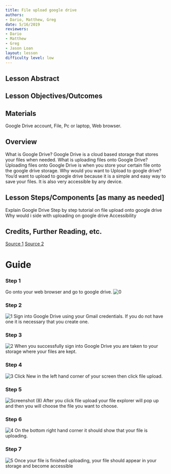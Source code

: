 ```yaml
---
title: File upload google drive
authors:
- Dario, Matthew, Greg
date: 5/16/2019
reviewers:
- Dario
- Matthew
- Greg 
- Jason Loan
layout: lesson
difficulty level: low 
--- 
```


## Lesson Abstract

## Lesson Objectives/Outcomes

## Materials
Google Drive account,
File, 
Pc or laptop,
Web browser. 


## Overview
What is Google Drive? Google Drive is a cloud based storage that stores your files when needed.
What is uploading files onto Google Drive? Uploading files onto Google Drive is when you store your certain file onto the google drive storage.
Why would you want to Upload to google drive? You’d want to upload to google drive because it is a simple and easy way to save your files. It is also very accessible by any device. 

## Lesson Steps/Components [as many as needed]
Explain Google Drive 
Step by step tutorial on file upload onto google drive
Why would i side with uploading on google drive
Accessibility
## Credits, Further Reading, etc.
[Source 1](https://www.cloudwards.net/how-does-google-drive-work/) 
[Source 2](https://support.google.com/drive/answer/2424368?co=GENIE.Platform%3DDesktop&hl=en)

# Guide
### Step 1 
Go onto your web browser and go to google drive.
![0](https://user-images.githubusercontent.com/49493021/58118377-85775c80-7bb5-11e9-87eb-02be580f7ed5.png)

### Step 2 
![1](https://user-images.githubusercontent.com/49493021/58194667-03516b80-7c7b-11e9-97aa-8e4448d640b2.png)
Sign into Google Drive using your Gmail credentials. If you do not have one it is necessary that you create one.
### Step 3 
![2](https://user-images.githubusercontent.com/49493021/58194921-ad30f800-7c7b-11e9-8c98-53487ffe0a9a.png) 
When you successfully sign into Google Drive you are taken to your storage where your files are kept.
### Step 4
![3](https://user-images.githubusercontent.com/49493021/58195483-e7e76000-7c7c-11e9-9914-9d103e28f98c.png)
Click New in the left hand corner of your screen then click file upload.
### Step 5
![Screenshot (8)](https://user-images.githubusercontent.com/49493021/58195972-17e33300-7c7e-11e9-8c69-9dd1aaf1e07d.png)
After you click file upload your file explorer will pop up and then you will choose the file you want to choose.
### Step 6
![4](https://user-images.githubusercontent.com/49493021/58195764-91c6ec80-7c7d-11e9-8622-09e266fd1ea1.png)
On the bottom right hand corner it should show that your file is uploading. 
### Step 7
![5](https://user-images.githubusercontent.com/49493021/58196158-8627f580-7c7e-11e9-9813-a9b3c9d5de34.png) 
Once your file is finished uploading, your file should appear in your storage and become accessible

